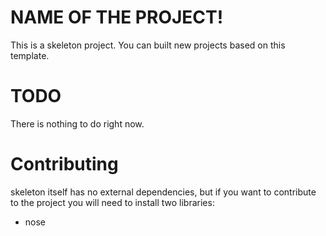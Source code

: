 NAME OF THE PROJECT!
===================================

This is a skeleton project. You can built new projects based on this template.

TODO
====

There is nothing to do right now.


Contributing
============

skeleton itself has no external dependencies, but if you want to contribute to the project you will need
to install two libraries:

 * nose